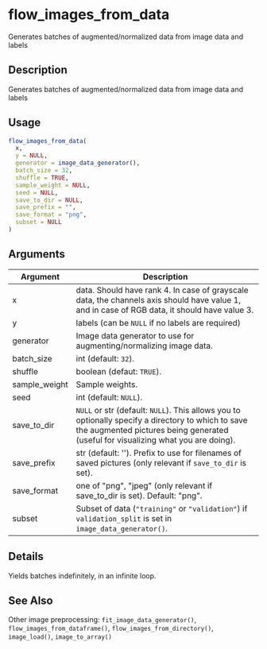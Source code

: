# flow_images_from_data


Generates batches of augmented/normalized data from image data and labels




## Description

Generates batches of augmented/normalized data from image data and labels





## Usage
```r
flow_images_from_data(
  x,
  y = NULL,
  generator = image_data_generator(),
  batch_size = 32,
  shuffle = TRUE,
  sample_weight = NULL,
  seed = NULL,
  save_to_dir = NULL,
  save_prefix = "",
  save_format = "png",
  subset = NULL
)
```




## Arguments


Argument      |Description
------------- |----------------
x | data. Should have rank 4. In case of grayscale data, the channels axis should have value 1, and in case of RGB data, it should have value 3.
y | labels (can be ``NULL`` if no labels are required)
generator | Image data generator to use for augmenting/normalizing image data.
batch_size | int (default: ``32``).
shuffle | boolean (defaut: ``TRUE``).
sample_weight | Sample weights.
seed | int (default: ``NULL``).
save_to_dir | ``NULL`` or str (default: ``NULL``). This allows you to optionally specify a directory to which to save the augmented pictures being generated (useful for visualizing what you are doing).
save_prefix | str (default: ''). Prefix to use for filenames of saved pictures (only relevant if ``save_to_dir`` is set).
save_format | one of "png", "jpeg" (only relevant if save_to_dir is set). Default: "png".
subset | Subset of data (``"training"`` or ``"validation"``) if ``validation_split`` is set in `image_data_generator()`.




## Details

Yields batches indefinitely, in an infinite loop.







## See Also

Other image preprocessing: 
`fit_image_data_generator()`,
`flow_images_from_dataframe()`,
`flow_images_from_directory()`,
`image_load()`,
`image_to_array()`



